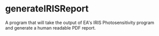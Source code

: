 # generateIRISReport
A program that will take the output of EA's IRIS Photosensitivity program and generate a human readable PDF report.
